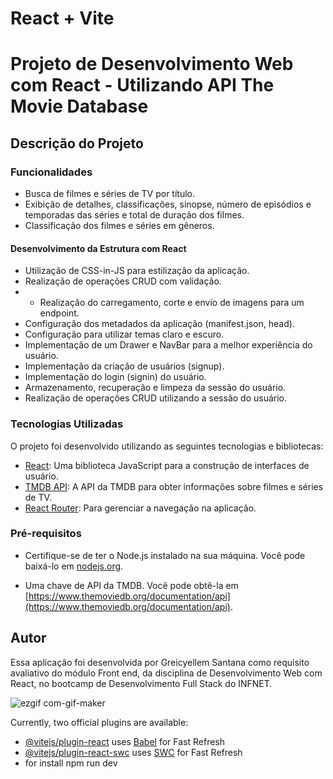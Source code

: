 # React + Vite

# Projeto de Desenvolvimento Web com React - Utilizando API The Movie Database


## Descrição do Projeto

### Funcionalidades

- Busca de filmes e séries de TV por título.
- Exibição de detalhes, classificações, sinopse, número de episódios e temporadas das séries e total de duração dos filmes.
- Classificação dos filmes e séries em gêneros.

#### Desenvolvimento da Estrutura com React

- Utilização de CSS-in-JS para estilização da aplicação.
- Realização de operações CRUD com validação.
- - Realização do carregamento, corte e envio de imagens para um endpoint.
- Configuração dos metadados da aplicação (manifest.json, head).
- Configuração para utilizar temas claro e escuro.
- Implementação de um Drawer e NavBar para a melhor experiência do usuário.
- Implementação da criação de usuários (signup).
- Implementação do login (signin) do usuário.
- Armazenamento, recuperação e limpeza da sessão do usuário.
- Realização de operações CRUD utilizando a sessão do usuário.

### Tecnologias Utilizadas

O projeto foi desenvolvido utilizando as seguintes tecnologias e bibliotecas:

- [React](https://reactjs.org/): Uma biblioteca JavaScript para a construção de interfaces de usuário.
- [TMDB API](https://www.themoviedb.org/documentation/api): A API da TMDB para obter informações sobre filmes e séries de TV.
- [React Router](https://reactrouter.com/): Para gerenciar a navegação na aplicação.



### Pré-requisitos

- Certifique-se de ter o Node.js instalado na sua máquina. Você pode baixá-lo em [nodejs.org](https://nodejs.org/).
  
- Uma chave de API da TMDB. Você pode obtê-la em [https://www.themoviedb.org/documentation/api](https://www.themoviedb.org/documentation/api).



## Autor

Essa aplicação foi desenvolvida por Greicyellem Santana como requisito avaliativo do módulo Front end, da disciplina de Desenvolvimento Web com React, no bootcamp de Desenvolvimento Full Stack do INFNET.

![ezgif com-gif-maker](https://github.com/Greicyellem/movies-project-react-/assets/143654364/9b70fad6-9dee-4179-a8dc-a36e0145c0e4)





Currently, two official plugins are available:

- [@vitejs/plugin-react](https://github.com/vitejs/vite-plugin-react/blob/main/packages/plugin-react/README.md) uses [Babel](https://babeljs.io/) for Fast Refresh
- [@vitejs/plugin-react-swc](https://github.com/vitejs/vite-plugin-react-swc) uses [SWC](https://swc.rs/) for Fast Refresh
- for install npm run dev
